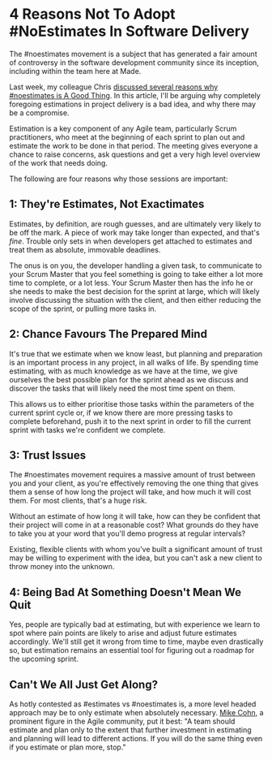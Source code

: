 # 4 Reasons Not To Adopt #NoEstimates In Software Delivery

The #noestimates movement is a subject that has generated a fair amount of controversy in the software development community since its inception, including within the team here at Made.

Last week, my colleague Chris [discussed several reasons why #noestimates is A Good Thing](https://www.madetech.com/blog/7-reasons-to-adopt-number-noestimates-in-software-delivery). In this article, I'll be arguing why completely foregoing estimations in project delivery is a bad idea, and why there may be a compromise.

Estimation is a key component of any Agile team, particularly Scrum practitioners, who meet at the beginning of each sprint to plan out and estimate the work to be done in that period. The meeting gives everyone a chance to raise concerns, ask questions and get a very high level overview of the work that needs doing.

The following are four reasons why those sessions are important:

## 1: They're Estimates, Not Exactimates
Estimates, by definition, are rough guesses, and are ultimately very likely to be off the mark. A piece of work may take longer than expected, and that's _fine_. Trouble only sets in when developers get attached to estimates and treat them as absolute, immovable deadlines.

The onus is on you, the developer handling a given task, to communicate to your Scrum Master that you feel something is going to take either a lot more time to complete, or a lot less. Your Scrum Master then has the info he or she needs to make the best decision for the sprint at large, which will likely involve discussing the situation with the client, and then either reducing the scope of the sprint, or pulling more tasks in.

## 2: Chance Favours The Prepared Mind
It's true that we estimate when we know least, but planning and preparation is an important process in any project, in all walks of life. By spending time estimating, with as much knowledge as we have at the time, we give ourselves the best possible plan for the sprint ahead as we discuss and discover the tasks that will likely need the most time spent on them.

This allows us to either prioritise those tasks within the parameters of the current sprint cycle or, if we know there are more pressing tasks to complete beforehand, push it to the next sprint in order to fill the current sprint with tasks we're confident we complete.

## 3: Trust Issues
The #noestimates movement requires a massive amount of trust between you and your client, as you're effectively removing the one thing that gives them a sense of how long the project will take, and how much it will cost them. For most clients, that's a huge risk.

Without an estimate of how long it will take, how can they be confident that their project will come in at a reasonable cost? What grounds do they have to take you at your word that you'll demo progress at regular intervals?

Existing, flexible clients with whom you've built a significant amount of trust may be willing to experiment with the idea, but you can't ask a new client to throw money into the unknown.

## 4: Being Bad At Something Doesn't Mean We Quit
Yes, people are typically bad at estimating, but with experience we learn to spot where pain points are likely to arise and adjust future estimates accordingly. We'll still get it wrong from time to time, maybe even drastically so, but estimation remains an essential tool for figuring out a roadmap for the upcoming sprint.

## Can't We All Just Get Along?
As hotly contested as #estimates vs #noestimates is, a more level headed approach may be to only estimate when absolutely necessary. [Mike Cohn](https://twitter.com/mikewcohn), a prominent figure in the Agile community, put it best: "A team should estimate and plan only to the extent that further investment in estimating and planning will lead to different actions. If you will do the same thing even if you estimate or plan more, stop."

